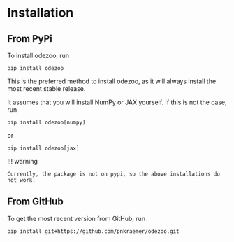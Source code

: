 # Installation

## From PyPi

To install odezoo, run

```commandline
pip install odezoo
```

This is the preferred method to install odezoo, as it will always install the most recent stable release.

It assumes that you will install NumPy or JAX yourself.
If this is not the case, run

```commandline
pip install odezoo[numpy]
```
or
```commandline
pip install odezoo[jax]
```

!!! warning

    Currently, the package is not on pypi, so the above installations do not work.


## From GitHub

To get the most recent version from GitHub, run

```commandline
pip install git+https://github.com/pnkraemer/odezoo.git
```
